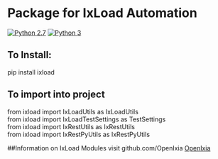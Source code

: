 # Package for IxLoad Automation
[![Python 2.7](https://img.shields.io/badge/Python-2.7-blue.svg)](#)
[![Python 3](https://img.shields.io/badge/Python-3-blue.svg)](#)

## To Install:
pip install ixload

## To import into project
from ixload import IxLoadUtils as IxLoadUtils \
from ixload import IxLoadTestSettings as TestSettings \
from ixload import IxRestUtils as IxRestUtils \
from ixload import IxRestPyUtils as IxRestPyUtils

##Information on IxLoad Modules visit github.com/OpenIxia
[OpenIxia](https://github.com/OpenIxia/IxLoad)

